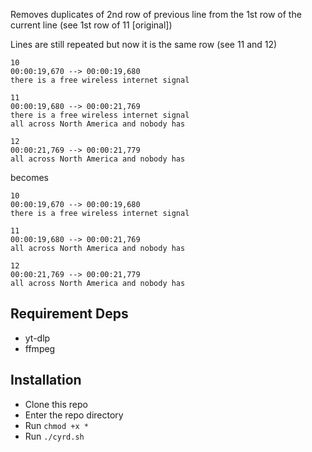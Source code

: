 Removes duplicates of 2nd row of previous line from the 1st row of the current line
(see 1st row of 11 [original])

Lines are still repeated but now it is the same row
(see 11 and 12)

```srt
10
00:00:19,670 --> 00:00:19,680
there is a free wireless internet signal

11
00:00:19,680 --> 00:00:21,769
there is a free wireless internet signal
all across North America and nobody has

12
00:00:21,769 --> 00:00:21,779
all across North America and nobody has
```

becomes

```srt
10
00:00:19,670 --> 00:00:19,680
there is a free wireless internet signal

11
00:00:19,680 --> 00:00:21,769
all across North America and nobody has

12
00:00:21,769 --> 00:00:21,779
all across North America and nobody has
```

## Requirement Deps

- yt-dlp
- ffmpeg

## Installation

- Clone this repo
- Enter the repo directory
- Run `chmod +x *`
- Run `./cyrd.sh`